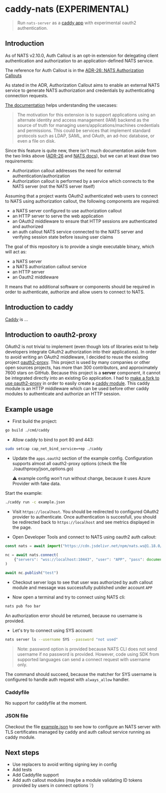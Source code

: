# caddy-nats (EXPERIMENTAL)

> Run `nats-server` as a [caddy app](https://caddyserver.com/docs/extending-caddy#app-modules) with experimental oauth2 authentication.

## Introduction

As of NATS v2.10.0, Auth Callout is an opt-in extension for delegating client authentication and authorization to an application-defined NATS service.

The reference for Auth Callout is in the [ADR-26: NATS Authorization Callouts](https://github.com/nats-io/nats-architecture-and-design/blob/main/adr/ADR-26.md)

As stated in the ADR, Authorization Callout aims to enable an external NATS service to generate NATS authorization and credentials by authenticating connection requests.

[The documentation](https://docs.nats.io/running-a-nats-service/configuration/securing_nats/auth_callout) helps understanding the usecases:

> The motivation for this extension is to support applications using an alternate identity and access management (IAM) backend as the source of truth for managing users/applications/machines credentials and permissions. This could be services that implement standard protocols such as LDAP, SAML, and OAuth, an ad-hoc database, or even a file on disk.

Since this feature is quite new, there isn't much documentation aside from the two links above ([ADR-26](https://github.com/nats-io/nats-architecture-and-design/blob/main/adr/ADR-26.md) and [NATS docs](https://github.com/nats-io/nats-architecture-and-design/blob/main/adr/ADR-26.md)), but we can at least draw two requirements:

- Authorization callout addresses the need for external authentication/authorization
- Authorization callout is performed by a service which connects to the NATS server (not the NATS server itself)

Assuming that a project wants OAuth2 authenticated web users to connect to NATS using authorization callout, the following components are required:

- a NATS server configured to use authorization callout
- an HTTP server to serve the web application
- an OAuth2 middleware to ensure that HTTP sessions are authenticated and authorized
- an auth callout NATS service connected to the NATS server and verifying session state before issuing user claims

The goal of this repository is to provide a single executable binary, which will act as:
- a NATS server
- a NATS authorization callout service 
- an HTTP server
- an Oauth2 middleware

It means that no additional software or components should be required in order to authenticate, authorize and allow users to connect to NATS.

## Introduction to caddy

[Caddy](https://caddyserver.com/) is ...

## Introduction to oauth2-proxy

OAuth2 is not trivial to implement (even though lots of libraries exist to help developers integrate OAuth2 authorization into their applications). In order to avoid writing an OAuth2 middleware, I decided to reuse the existing project [oauth2-proxy](https://github.com/oauth2-proxy/oauth2-proxy). This project is used by many companies or other open sources projects, has more than 300 contributors, and approximately 7600 stars on GitHub. Because this project is a **server** component, it cannot be integrated directly into an existing Go application. I had to [make a fork to use oauth2-proxy](https://github.com/oauth2-proxy/oauth2-proxy/compare/master...charbonnierg:oauth2-proxy:library_usage) in order to easily create a [caddy module](https://github.com/charbonnierg/caddy-nats/blob/rewrite/oauthproxy/app.go). This caddy module is an HTTP middleware which can be used before other caddy modules to authenticate and authorize an HTTP session.

## Example usage

- First build the project:

```bash
go build ./cmd/caddy
```

- Allow caddy to bind to port 80 and 443:

```bash
sudo setcap cap_net_bind_service=+ep ./caddy
```

- Update the  `apps.oauth2` section of the example config. Configuration supports almost all oauth2-proxy options (check the file ./oauthproxy/json_options.go)

  ⚠ example config won't run without change, because it uses Azure Provider with fake data.

Start the example:

```bash
./caddy run -c example.json
```

- Visit `https://localhost`. You should be redirected to configured OAuth2 provider to authenticate. Once authentication is succesfull, you should be redirected back to `https://localhost` and see metrics displayed in the page.

- Open Developer Tools and connect to NATS using oauth2 auth callout:

```javascript
const nats = await import("https://cdn.jsdelivr.net/npm/nats.ws@1.18.0/esm/nats.js")

nc = await nats.connect(
	{"servers": "wss://localhost:10443", "user": "APP", "pass": document.cookie}
)

await nc.publish("test")
```

- Checkout server logs to see that user was authorized by auth callout module and message was successfully published under account `APP`


- Now open a terminal and try to connect using NATS cli:

```bash
nats pub foo bar
```

  An authorization error should be returned, because no username is provided.

- Let's try to connect using SYS account:

```bash
nats server ls --username SYS --password "not used"
```

  > Note: password option is provided because NATS CLI does not send username if no password is provided. However, code using SDK from supported languages can send a connect request with username only.

  The command should succeed, because the matcher for SYS username is configured to handle auth request with `always_allow` handler.

### Caddyfile

No support for caddyfile at the moment.

### JSON file

Checkout the file [example.json](./example.json) to see how to configure an NATS server with TLS certificates managed by caddy and auth callout service running as caddy module.

## Next steps

- Use replacers to avoid writing signing key in config
- Add tests
- Add Caddyfile support
- Add auth callout modules (maybe a module validating ID tokens provided by users in connect options ❔)
